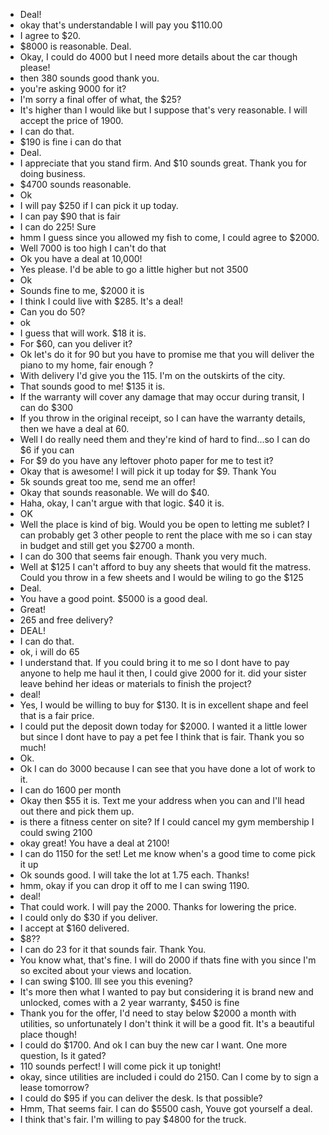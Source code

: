- Deal!
- okay that's understandable I will pay you $110.00 
- I agree to $20.
- $8000 is reasonable. Deal.
- Okay, I could do 4000 but I need more details about the car though please!
- then 380 sounds good thank you.
- you're asking 9000 for it?
- I'm sorry a final offer of what, the $25?
- It's higher than I would like but I suppose that's very reasonable. I will accept the price of 1900.
- I can do that.
- $190 is fine i can do that
- Deal.
- I appreciate that you stand firm. And $10 sounds great. Thank you for doing business.
- $4700 sounds reasonable.
- Ok
- I will pay $250 if I can pick it up today.
- I can pay $90 that is fair
- I can do 225! Sure
- hmm I guess since you allowed my fish to come, I could agree to $2000.
- Well 7000 is too high I can't do that
- Ok you have a deal at 10,000!
- Yes please. I'd be able to go a little higher but not 3500
- Ok
- Sounds fine to me, $2000 it is
- I think I could live with $285.  It's a deal!
- Can you do 50?
- ok
- I guess that will work. $18 it is.
- For $60, can you deliver it?
- Ok let's do it for 90 but you have to promise me that you will deliver the piano to my home, fair enough ?
- With delivery I'd give you the 115. I'm on the outskirts of the city.
- That sounds good to me! $135 it is.
- If the warranty will cover any damage that may occur during transit, I can do $300
- If you throw in the original receipt, so I can have the warranty details, then we have a deal at 60.
- Well I do really need them and they're kind of hard to find...so I can do $6 if you can
- For $9 do you have any leftover photo paper for me to test it?
- Okay that is awesome! I will pick it up today for $9. Thank You
- 5k sounds great too me, send me an offer!
- Okay that sounds reasonable. We will do $40.
- Haha, okay, I can't argue with that logic. $40 it is.
- OK
- Well the place is kind of big. Would you be open to letting me sublet? I can probably get 3 other people to rent the place with me so i can stay in budget and still get you $2700 a month.
- I can do 300 that seems fair enough.  Thank you very much.
- Well at $125 I can't afford to buy any sheets that would fit the matress. Could you throw in a few sheets and I would be wiling to go the $125
- Deal.
- You have a good point.  $5000 is a good deal. 
- Great!
- 265 and free delivery?
- DEAL!
- I can do that.
- ok, i will do 65
- I understand that. If you could bring it to me so I dont have to pay anyone to help me haul it then, I could give 2000 for it. did your sister leave behind her ideas or materials to finish the project?
- deal!
- Yes, I would be willing to buy for $130. It is in excellent shape and feel that is a fair price.
- I could put the deposit down today for $2000. I wanted it a little lower but since I dont have to pay a pet fee I think that is fair. Thank you so much!
- Ok.
- Ok I can do 3000 because I can see that you have done a lot of work to it. 
- I can do 1600 per month 
- Okay then $55 it is. Text me your address when you can and I'll head out there and pick them up. 
- is there a fitness center on site? If I could cancel my gym membership I could swing 2100
- okay great! You have a deal at 2100!
- I can do 1150 for the set! Let me know when's a good time to come pick it up
- Ok sounds good. I will take the lot at 1.75 each. Thanks!
- hmm, okay if you can drop it off to me I can swing 1190.
- deal!
- That could work. I will pay the 2000. Thanks for lowering the price.
- I could only do $30 if you deliver.
- I accept at $160 delivered. 
- $8??
- I can do 23 for it that sounds fair.  Thank You.
- You know what, that's fine. I will do 2000 if thats fine with you since I'm so excited about your views and location.
- I can swing $100. Ill see you this evening?
- It's more then what I wanted to pay but considering it is brand new and unlocked, comes with a 2 year warranty, $450 is fine
- Thank you for the offer, I'd need to stay below $2000 a month with utilities, so unfortunately I don't think it will be a good fit. It's a beautiful place though!
- I could do $1700. And ok I can buy the new car I want. One more question, Is it gated?
- 110 sounds perfect! I will come pick it up tonight!
- okay, since utilities are included i could do 2150. Can I come by to sign a lease tomorrow?
- I could do $95 if you can deliver the desk. Is that possible?
- Hmm, That seems fair. I can do $5500 cash, Youve got yourself a deal. 
- I think that's fair.  I'm willing to pay $4800 for the truck. 

